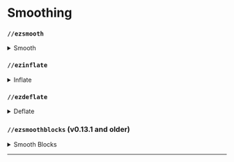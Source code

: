 # Smoothing

### `//ezsmooth`

<details>

<summary>Smooth</summary>

**`//ezsmooth <radii> <iterations> <bias>`**

**`Alias: //ezsm`**

The `//ezsmooth` command smooths the edges and surfaces of a selected region using a 3 dimensional smoothing algorithm.

* **Radii**: The smoothing radius or radii, which can be a single value or three comma-separated values for the East/West, Up/Down, and North/South directions, respectively. This parameter controls the extent of the smoothing effect.
* **Iterations**: The number of times the smoothing operation is executed. More iterations lead to a smoother outcome but increase processing time.
* **Bias**: A value between -1.0 and 1.0 that adjusts the smoothing effect's expansion or contraction. Positive values expand the smoothed area, while negative values contract it.

</details>

### `//ezinflate`

<details>

<summary>Inflate</summary>

**`//ezinflate <radius>`**

**`Alias: //inflate`**

The `//ezinflate` command expands the volume of blocks within a selected region by a specified amount, effectively "inflating" the build.

* **Radius**: Specifies the expansion distance in blocks. This value determines how far from the original surfaces the new, inflated surfaces will be created.

</details>

### `//ezdeflate`

<details>

<summary>Deflate</summary>

**`//ezdeflate <radius>`**

**`Alias: //deflate`**

The `//ezdeflate` command contracts the volume of blocks within a selected region by a specified amount, effectively "deflating" the build.

* **Radius**: Specifies the expansion distance in blocks. This value determines how far inwards from the original surfaces that blocks will be removed.

</details>

### `//ezsmoothblocks` (v0.13.1 and older)

<details>

<summary>Smooth Blocks</summary>

**`//ezsmoothblocks <radius> <iterations> <bias> [-s] [-t] [-w]`**

**`Alias: //smoothblocks`**

The `//ezsmoothblocks` command modifies a selected region by placing slabs, stairs, and walls to create a significantly smoother surface.

* **Radius**: Specifies the smoothing radius in blocks. This value determines the area around each block that is considered during the smoothing process.
* **Iterations**: The number of times the smoothing operation is executed. More iterations result in a smoother outcome but increase processing time.
* **Bias**: A value between -1.0 and 1.0 that adjusts the smoothing effect's expansion or contraction. Positive values tend to expand the smoothed area, while negative values contract it, offering control over the final appearance.
* **-s**: Limits the smoothing process to only use slabs.
* **-t**: Excludes walls from smoothing.
* **-w**: Uses an alternative set of blocks.

</details>

***
